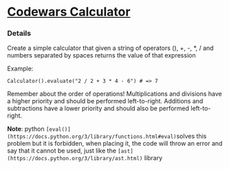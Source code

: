 # [Codewars Calculator](https://www.codewars.com/kata/5235c913397cbf2508000048/python)

### Details
Create a simple calculator that given a string of operators (), +, -, *, / and numbers separated by spaces returns the value of that expression

Example:
```
Calculator().evaluate("2 / 2 + 3 * 4 - 6") # => 7
```

Remember about the order of operations! Multiplications and divisions have a higher priority and should be performed left-to-right. Additions and subtractions have a lower priority and should also be performed left-to-right.

**Note**: python `[eval()](https://docs.python.org/3/library/functions.html#eval)`solves this problem but it is forbidden, when placing it, the code will throw an error and say that it cannot be used, just like the `[ast](https://docs.python.org/3/library/ast.html)` library